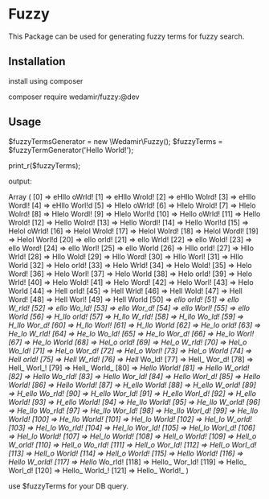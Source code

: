 # Fuzzy

This Package can be used for generating fuzzy terms for fuzzy search.

## Installation

install using composer

composer require wedamir/fuzzy:@dev

## Usage

$fuzzyTermsGenerator = new \Wedamir\Fuzzy();
$fuzzyTerms = $fuzzyTermGenerator('Hello World!');

print_r($fuzzyTerms);

output: 

Array
(
    [0] => eHllo oWrld!
    [1] => eHllo Wrold!
    [2] => eHllo Wolrd!
    [3] => eHllo Wordl!
    [4] => eHllo Worl!d
    [5] => Hlelo oWrld!
    [6] => Hlelo Wrold!
    [7] => Hlelo Wolrd!
    [8] => Hlelo Wordl!
    [9] => Hlelo Worl!d
    [10] => Hello oWrld!
    [11] => Hello Wrold!
    [12] => Hello Wolrd!
    [13] => Hello Wordl!
    [14] => Hello Worl!d
    [15] => Helol oWrld!
    [16] => Helol Wrold!
    [17] => Helol Wolrd!
    [18] => Helol Wordl!
    [19] => Helol Worl!d
    [20] => ello orld!
    [21] => ello Wrld!
    [22] => ello Wold!
    [23] => ello Word!
    [24] => ello Worl!
    [25] => ello World
    [26] => Hllo orld!
    [27] => Hllo Wrld!
    [28] => Hllo Wold!
    [29] => Hllo Word!
    [30] => Hllo Worl!
    [31] => Hllo World
    [32] => Helo orld!
    [33] => Helo Wrld!
    [34] => Helo Wold!
    [35] => Helo Word!
    [36] => Helo Worl!
    [37] => Helo World
    [38] => Helo orld!
    [39] => Helo Wrld!
    [40] => Helo Wold!
    [41] => Helo Word!
    [42] => Helo Worl!
    [43] => Helo World
    [44] => Hell orld!
    [45] => Hell Wrld!
    [46] => Hell Wold!
    [47] => Hell Word!
    [48] => Hell Worl!
    [49] => Hell World
    [50] => _ello _orld!
    [51] => _ello W_rld!
    [52] => _ello Wo_ld!
    [53] => _ello Wor_d!
    [54] => _ello Worl_!
    [55] => _ello World_
    [56] => H_llo _orld!
    [57] => H_llo W_rld!
    [58] => H_llo Wo_ld!
    [59] => H_llo Wor_d!
    [60] => H_llo Worl_!
    [61] => H_llo World_
    [62] => He_lo _orld!
    [63] => He_lo W_rld!
    [64] => He_lo Wo_ld!
    [65] => He_lo Wor_d!
    [66] => He_lo Worl_!
    [67] => He_lo World_
    [68] => Hel_o _orld!
    [69] => Hel_o W_rld!
    [70] => Hel_o Wo_ld!
    [71] => Hel_o Wor_d!
    [72] => Hel_o Worl_!
    [73] => Hel_o World_
    [74] => Hell_ _orld!
    [75] => Hell_ W_rld!
    [76] => Hell_ Wo_ld!
    [77] => Hell_ Wor_d!
    [78] => Hell_ Worl_!
    [79] => Hell_ World_
    [80] => _Hello _World!
    [81] => _Hello W_orld!
    [82] => _Hello Wo_rld!
    [83] => _Hello Wor_ld!
    [84] => _Hello Worl_d!
    [85] => _Hello World_!
    [86] => _Hello World!_
    [87] => H_ello _World!
    [88] => H_ello W_orld!
    [89] => H_ello Wo_rld!
    [90] => H_ello Wor_ld!
    [91] => H_ello Worl_d!
    [92] => H_ello World_!
    [93] => H_ello World!_
    [94] => He_llo _World!
    [95] => He_llo W_orld!
    [96] => He_llo Wo_rld!
    [97] => He_llo Wor_ld!
    [98] => He_llo Worl_d!
    [99] => He_llo World_!
    [100] => He_llo World!_
    [101] => Hel_lo _World!
    [102] => Hel_lo W_orld!
    [103] => Hel_lo Wo_rld!
    [104] => Hel_lo Wor_ld!
    [105] => Hel_lo Worl_d!
    [106] => Hel_lo World_!
    [107] => Hel_lo World!_
    [108] => Hell_o _World!
    [109] => Hell_o W_orld!
    [110] => Hell_o Wo_rld!
    [111] => Hell_o Wor_ld!
    [112] => Hell_o Worl_d!
    [113] => Hell_o World_!
    [114] => Hell_o World!_
    [115] => Hello_ _World!
    [116] => Hello_ W_orld!
    [117] => Hello_ Wo_rld!
    [118] => Hello_ Wor_ld!
    [119] => Hello_ Worl_d!
    [120] => Hello_ World_!
    [121] => Hello_ World!_
)

use $fuzzyTerms for your DB query.

